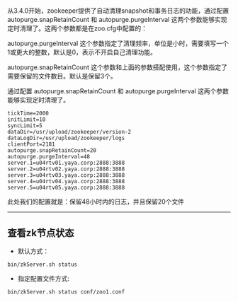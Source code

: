 ##

从3.4.0开始，zookeeper提供了自动清理snapshot和事务日志的功能，通过配置 autopurge.snapRetainCount 和 autopurge.purgeInterval 这两个参数能够实现定时清理了。这两个参数都是在zoo.cfg中配置的：

autopurge.purgeInterval  这个参数指定了清理频率，单位是小时，需要填写一个1或更大的整数，默认是0，表示不开启自己清理功能。

autopurge.snapRetainCount 这个参数和上面的参数搭配使用，这个参数指定了需要保留的文件数目。默认是保留3个。

通过配置 autopurge.snapRetainCount 和 autopurge.purgeInterval 这两个参数能够实现定时清理了。


```
tickTime=2000  
initLimit=10  
syncLimit=5  
dataDir=/usr/upload/zookeeper/version-2
dataLogDir=/usr/upload/zookeeper/logs  
clientPort=2181  
autopurge.snapRetainCount=20  
autopurge.purgeInterval=48  
server.1=u04rtv01.yaya.corp:2888:3888  
server.2=u04rtv02.yaya.corp:2888:3888  
server.3=u04rtv03.yaya.corp:2888:3888  
server.4=u04rtv04.yaya.corp:2888:3888  
server.5=u04rtv05.yaya.corp:2888:3888  
```

此处我们的配置就是：保留48小时内的日志，并且保留20个文件


---


## 查看zk节点状态

+ 默认方式：

```
bin/zkServer.sh status
```

- 指定配置文件方式:

```
bin/zkServer.sh status conf/zoo1.conf
```


